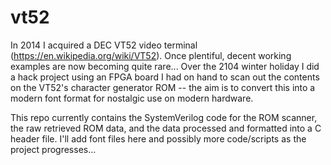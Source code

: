 # vt52

In 2014 I acquired a DEC VT52 video terminal (https://en.wikipedia.org/wiki/VT52).  Once plentiful, decent working examples are now becoming quite rare...  Over the 2104 winter holiday I did a hack project using an FPGA board I had on hand to scan out the contents on the VT52's character generator ROM -- the aim is to convert this into a modern font format for nostalgic use on modern hardware.

This repo currently contains the SystemVerilog code for the ROM scanner, the raw retrieved ROM data, and the data processed and formatted into a C header file.  I'll add font files here and possibly more code/scripts as the project progresses...
